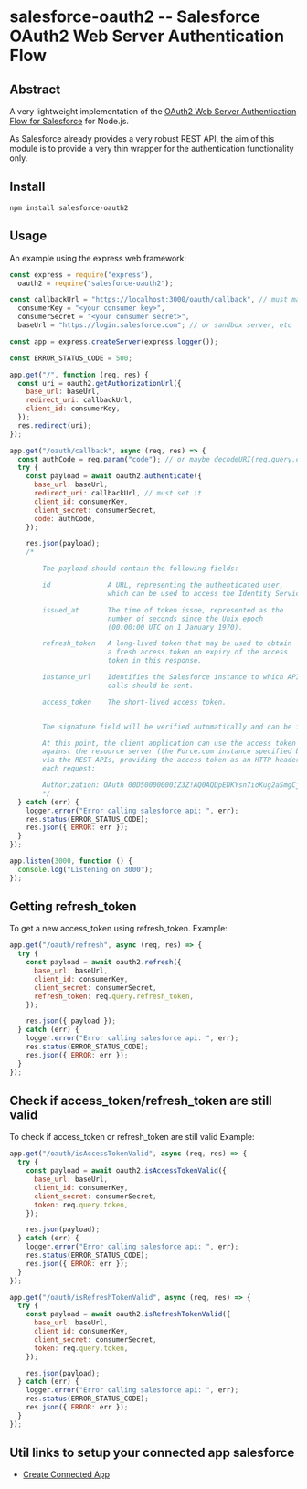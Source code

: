 # salesforce-oauth2 -- Salesforce OAuth2 Web Server Authentication Flow

## Abstract

A very lightweight implementation of the [OAuth2 Web Server Authentication Flow for Salesforce](http://wiki.developerforce.com/page/Digging_Deeper_into_OAuth_2.0_on_Force.com) for Node.js.

As Salesforce already provides a very robust REST API, the aim of this module is to provide a very thin wrapper for the authentication functionality only.

## Install

    npm install salesforce-oauth2

## Usage

An example using the express web framework:

```javascript
const express = require("express"),
  oauth2 = require("salesforce-oauth2");

const callbackUrl = "https://localhost:3000/oauth/callback", // must match your sf connected app setting
  consumerKey = "<your consumer key>",
  consumerSecret = "<your consumer secret>",
  baseUrl = "https://login.salesforce.com"; // or sandbox server, etc

const app = express.createServer(express.logger());

const ERROR_STATUS_CODE = 500;

app.get("/", function (req, res) {
  const uri = oauth2.getAuthorizationUrl({
    base_url: baseUrl,
    redirect_uri: callbackUrl,
    client_id: consumerKey,
  });
  res.redirect(uri);
});

app.get("/oauth/callback", async (req, res) => {
  const authCode = req.param("code"); // or maybe decodeURI(req.query.code)
  try {
    const payload = await oauth2.authenticate({
      base_url: baseUrl,
      redirect_uri: callbackUrl, // must set it
      client_id: consumerKey,
      client_secret: consumerSecret,
      code: authCode,
    });

    res.json(payload);
    /*

		The payload should contain the following fields:

		id 				A URL, representing the authenticated user,
						which can be used to access the Identity Service.

		issued_at		The time of token issue, represented as the
						number of seconds since the Unix epoch
						(00:00:00 UTC on 1 January 1970).

		refresh_token	A long-lived token that may be used to obtain
						a fresh access token on expiry of the access
						token in this response.

		instance_url	Identifies the Salesforce instance to which API
						calls should be sent.

		access_token	The short-lived access token.


		The signature field will be verified automatically and can be ignored.

		At this point, the client application can use the access token to authorize requests
		against the resource server (the Force.com instance specified by the instance URL)
		via the REST APIs, providing the access token as an HTTP header in
		each request:

		Authorization: OAuth 00D50000000IZ3Z!AQ0AQDpEDKYsn7ioKug2aSmgCjgrPjG...
		*/
  } catch (err) {
    logger.error("Error calling salesforce api: ", err);
    res.status(ERROR_STATUS_CODE);
    res.json({ ERROR: err });
  }
});

app.listen(3000, function () {
  console.log("Listening on 3000");
});
```

## Getting refresh_token

To get a new access_token using refresh_token.
Example:

```javascript
app.get("/oauth/refresh", async (req, res) => {
  try {
    const payload = await oauth2.refresh({
      base_url: baseUrl,
      client_id: consumerKey,
      client_secret: consumerSecret,
      refresh_token: req.query.refresh_token,
    });

    res.json({ payload });
  } catch (err) {
    logger.error("Error calling salesforce api: ", err);
    res.status(ERROR_STATUS_CODE);
    res.json({ ERROR: err });
  }
});
```

## Check if access_token/refresh_token are still valid

To check if access_token or refresh_token are still valid
Example:

```javascript
app.get("/oauth/isAccessTokenValid", async (req, res) => {
  try {
    const payload = await oauth2.isAccessTokenValid({
      base_url: baseUrl,
      client_id: consumerKey,
      client_secret: consumerSecret,
      token: req.query.token,
    });

    res.json(payload);
  } catch (err) {
    logger.error("Error calling salesforce api: ", err);
    res.status(ERROR_STATUS_CODE);
    res.json({ ERROR: err });
  }
});

app.get("/oauth/isRefreshTokenValid", async (req, res) => {
  try {
    const payload = await oauth2.isRefreshTokenValid({
      base_url: baseUrl,
      client_id: consumerKey,
      client_secret: consumerSecret,
      token: req.query.token,
    });

    res.json(payload);
  } catch (err) {
    logger.error("Error calling salesforce api: ", err);
    res.status(ERROR_STATUS_CODE);
    res.json({ ERROR: err });
  }
});
```

## Util links to setup your connected app salesforce

- [Create Connected App](https://help.salesforce.com/articleView?id=connected_app_create.htm&type=5)
